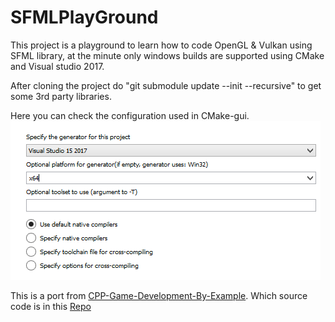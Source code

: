 # SFMLPlayGround

This project is a playground to learn how to code OpenGL & Vulkan using SFML library, at the minute only windows builds are supported using CMake and Visual studio 2017.

After cloning the project do "git submodule update --init --recursive" to get some 3rd party libraries.

Here you can check the configuration used in CMake-gui.
![](https://raw.githubusercontent.com/Seryusjj/SFMLPlayGround/master/howToBuild.png)


This is a port from [CPP-Game-Development-By-Example](https://www.packtpub.com/web-development/c-game-development-example?utm_source=Github&utm_medium=Repository&utm_campaign=9781789535303). Which source code is in this [Repo](https://github.com/PacktPublishing/CPP-Game-Development-By-Example)